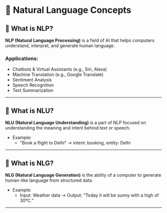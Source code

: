 # 📘 Natural Language Concepts

## 🔹 What is NLP?
**NLP (Natural Language Processing)** is a field of AI that helps computers understand, interpret, and generate human language.

### Applications:
- Chatbots & Virtual Assistants (e.g., Siri, Alexa)
- Machine Translation (e.g., Google Translate)
- Sentiment Analysis
- Speech Recognition
- Text Summarization

---

## 🔹 What is NLU?
**NLU (Natural Language Understanding)** is a part of NLP focused on understanding the meaning and intent behind text or speech.

- Example:
  - "Book a flight to Delhi" → intent: booking, entity: Delhi

---

## 🔹 What is NLG?
**NLG (Natural Language Generation)** is the ability of a computer to generate human-like language from structured data.

- Example:
  - Input: Weather data → Output: "Today it will be sunny with a high of 30°C."

---

